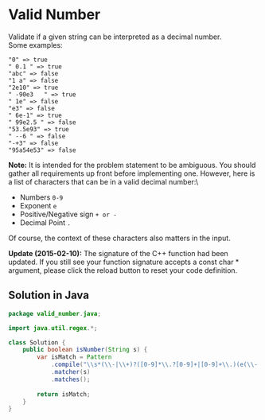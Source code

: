 # Valid Number
Validate if a given string can be interpreted as a decimal number.\
Some examples:

```
"0" => true
" 0.1 " => true
"abc" => false
"1 a" => false
"2e10" => true
" -90e3   " => true
" 1e" => false
"e3" => false
" 6e-1" => true
" 99e2.5 " => false
"53.5e93" => true
" --6 " => false
"-+3" => false
"95a54e53" => false
```

**Note:** It is intended for the problem statement to be ambiguous. You should gather all requirements up front before implementing one. However, here is a list of characters that can be in a valid decimal number:\
- Numbers `0-9`
- Exponent `e`
- Positive/Negative sign `+ or -`
- Decimal Point `.`

Of course, the context of these characters also matters in the input.

**Update (2015-02-10):**
The signature of the C++ function had been updated. If you still see your function signature accepts a const char * argument, please click the reload button to reset your code definition.

## Solution in Java
```java
package valid_number.java;

import java.util.regex.*;

class Solution {
    public boolean isNumber(String s) {
        var isMatch = Pattern
            .compile("\\s*(\\-|\\+)?([0-9]*\\.?[0-9]+|[0-9]+\\.)(e(\\-|\\+)?[0-9]+)?\\s*")
            .matcher(s)
            .matches();
        
        return isMatch;
    }
}
```
